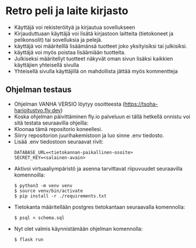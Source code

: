 # Retro peli ja laite kirjasto
- Käyttäjä voi rekisteröityä ja kirjautua sovellukseen
- Kirjauduttuaan käyttäjä voi lisätä kirjastoon laitteita (tietokoneet ja pelikonsolit) tai sovelluksia ja pelejä.
- käyttäjä voi määritelllä lisäämänsä tuotteet joko yksityisiksi tai julkisiksi.
- käyttäjä voi myös poistaa lisäämiään tuotteita.
- Julkiseksi määritellyt tuotteet näkyvät oman sivun lisäksi kaikkien käyttäjien yhteisellä sivulla
- Yhteisellä sivulla käyttäjillä on mahdollista jättää myös kommentteja

## Ohjelman testaus
- Ohjelman VANHA VERSIO löytyy osoitteesta (https://tsoha-harjoitustyo.fly.dev)
- Koska ohjelman päivittäminen fly.io palveluun ei tällä hetkellä onnistu voi sitä testata seuraavilla ohjeilla:
- Kloonaa tämä repositorio koneellesi.
- Siirry repositorion juurihakemistoon ja luo sinne .env tiedosto.
- Lisää .env tiedostoon seuraavat rivit:
    ```
    DATABASE_URL=<tietokannan-paikallinen-osoite>
    SECRET_KEY=<salainen-avain>
    ```
- Aktivoi virtuaaliympäristö ja asenna tarvittavat riipuvuudet seuraavilla komennoilla:
    ```
    $ python3 -m venv venv
    $ source venv/bin/activate
    $ pip install -r ./requirements.txt
    ```
- Tietokanta määritellään postgres tietokantaan seuraavalla komennolla:
    ```
    $ psql < schema.sql
    ```
- Nyt olet valmis käynnistämään ohjelman komennolla:
    ```
    $ flask run
    ```
